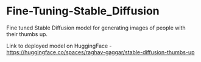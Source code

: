 # Fine-Tuning-Stable_Diffusion
Fine tuned Stable Diffusion model for generating images of people with their thumbs up.

Link to deployed model on HuggingFace - https://huggingface.co/spaces/raghav-gaggar/stable-diffusion-thumbs-up
